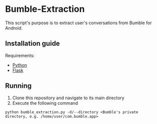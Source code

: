 # Bumble-Extraction

This script's purpose is to extract user's conversations from Bumble for Android.

## Installation guide

Requirements:
* [Python](https://www.python.org/downloads/)
* [Flask](https://flask.palletsprojects.com/en/2.0.x/)

## Running
1. Clone this repository and navigate to its main directory
2. Execute the following command
```
python bumble_extraction.py -d/--directory <Bumble's private directory, e.g. /home/user/com.bumble.app>
```
